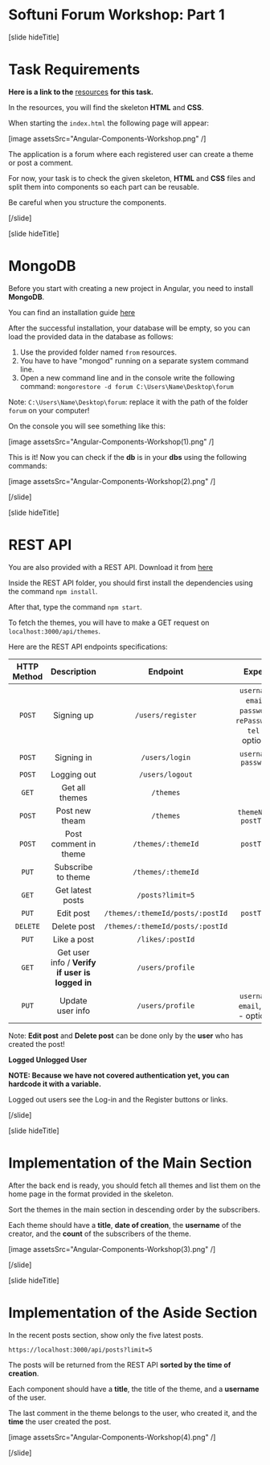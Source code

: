 # Softuni Forum Workshop: Part 1

[slide hideTitle]

# Task Requirements

**Here is a link to the** [resources](https://videos.softuni.org/resources/javascript/javascript-angular/04-Components-Workshop.zip) **for this task.**

In the resources, you will find the skeleton **HTML** and **CSS**. 

When starting the `index.html` the following page will appear:

[image assetsSrc="Angular-Components-Workshop.png" /]

The application is a forum where each registered user can create a theme or post a comment. 

For now, your task is to check the given skeleton, **HTML** and **CSS** files and split them into components so each part can be reusable. 

Be careful when you structure the components.

[/slide]

[slide hideTitle]

# MongoDB

Before you start with creating a new project in Angular, you need to install **MongoDB**.

You can find an installation guide [here](https://mega.nz/file/bMZC3ThT#1F--LRBifNwhKe_qg2eUgE9ZpV0u2tSx6u2jjpZO3cY)

After the successful installation, your database will be empty, so you can load the provided data in the database as follows:

1. Use the provided folder named `from` resources.
2. You have to have "mongod" running on a separate system command line.
3. Open a new command line and in the console write the following command: `mongorestore -d forum C:\Users\Name\Desktop\forum`

Note: `C:\Users\Name\Desktop\forum`: replace it with the path of the folder `forum` on your computer!

On the console you will see something like this:

[image assetsSrc="Angular-Components-Workshop(1).png" /]

This is it! Now you can check if the **db** is in your **dbs** using the following commands:

[image assetsSrc="Angular-Components-Workshop(2).png" /]

[/slide]

[slide hideTitle]

# REST API

You are also provided with a REST API. Download it from [here](https://mega.nz/file/yN4k0RoS#pGmJUZli5wta8YIUC496T10bSv45sgbm62MeIX8vKmQ)

Inside the REST API folder, you should first install the dependencies using the command `npm install`. 

After that, type the command `npm start`. 

To fetch the themes, you will have to make a GET request on `localhost:3000/api/themes`.

Here are the REST API endpoints specifications:

| **HTTP Method** | **Description** | **Endpoint** | **Expect** | **Login Required** |
|:---:|:---:|:---:|:---:|:---:|
| `POST`   | Signing up            | `/users/register`                 | `username`, `email`, `password`, `rePassword`, `tel` - optional     | No  |
| `POST`   | Signing in            | `/users/login`                  | `username`, `password`  | No  |
| `POST`   | Logging out           | `/users/logout`                  |             | Yes |
| `GET`    | Get all themes        | `/themes`                        |             | No  |
| `POST`   | Post new theam        | `/themes`                        | `themeName`, `postText`   | Yes |
| `POST`   | Post comment in theme | `/themes/:themeId`                | `postText`    | Yes |
| `PUT`    | Subscribe to theme    | `/themes/:themeId`               |             | Yes |
| `GET`    | Get latest posts      | `/posts?limit=5`                 |             | No  |
| `PUT`    | Edit post             | `/themes/:themeId/posts/:postId`  | `postText`    | Yes |
| `DELETE` | Delete post           | `/themes/:themeId/posts/:postId` |             | Yes |
| `PUT`    | Like a post           |`/likes/:postId`                |             | Yes |
| `GET`    | Get user info / **Verify if user is logged in** | `/users/profile`                  |             | Yes |
| `PUT`    | Update user info      | `/users/profile`                 | `username`, `email`, `tel` - optional  | Yes |


Note: **Edit post** and **Delete post** can be done only by the **user** who has created the post!

**Logged Unlogged User**

**NOTE: Because we have not covered authentication yet, you can hardcode it with a variable.**

Logged out users see the Log-in and the Register buttons or links.

[/slide]

[slide hideTitle]

# Implementation of the Main Section

After the back end is ready, you should fetch all themes and list them on the home page in the format provided in the skeleton.

Sort the themes in the main section in descending order by the subscribers.

Each theme should have a **title**, **date of creation**, the **username** of the creator, and the **count** of the subscribers of the theme. 

[image assetsSrc="Angular-Components-Workshop(3).png" /]

[/slide]

[slide hideTitle]

# Implementation of the Aside Section

In the recent posts section, show only the five latest posts.

`https://localhost:3000/api/posts?limit=5`

The posts will be returned from the REST API **sorted by the time of creation**.

Each component should have a **title**, the title of the theme, and a **username** of the user.

The last comment in the theme belongs to the user, who created it, and the **time** the user created the post.

[image assetsSrc="Angular-Components-Workshop(4).png" /]

[/slide]


